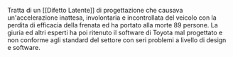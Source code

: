 Tratta di un [[Difetto Latente]] di progettazione che causava un'accelerazione inattesa, involontaria e incontrollata del veicolo con la perdita di efficacia della frenata ed ha portato alla morte 89 persone.
La giuria ed altri esperti ha poi ritenuto il software di Toyota mal progettato e non conforme agli standard del settore con seri problemi a livello di design e software.
